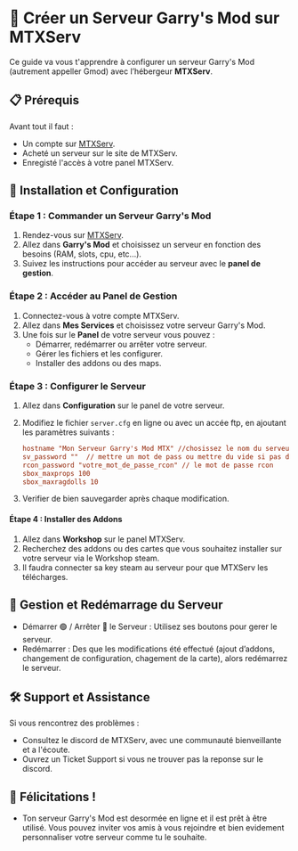 # 🚀 Créer un Serveur Garry's Mod sur MTXServ

Ce guide va vous t'apprendre à configurer un serveur Garry's Mod (autrement appeller Gmod) avec l’hébergeur **MTXServ**.

## 📋 Prérequis

Avant tout il faut :

- Un compte sur [MTXServ](https://mtxserv.com).
- Acheté un serveur sur le site de MTXServ.
- Enregisté l'accès à votre panel MTXServ.

## 🔧 Installation et Configuration

### Étape 1 : Commander un Serveur Garry's Mod

1. Rendez-vous sur [MTXServ](https://mtxserv.com).
2. Allez dans **Garry's Mod** et choisissez un serveur en fonction des besoins (RAM, slots, cpu, etc...).
3. Suivez les instructions pour accéder au serveur avec le **panel de gestion**.

### Étape 2 : Accéder au Panel de Gestion

1. Connectez-vous à votre compte MTXServ.
2. Allez dans **Mes Services** et choisissez votre serveur Garry's Mod.
3. Une fois sur le **Panel** de votre serveur vous pouvez :
   - Démarrer, redémarrer ou arrêter votre serveur.
   - Gérer les fichiers et les configurer.
   - Installer des addons ou des maps.

### Étape 3 : Configurer le Serveur

1. Allez dans **Configuration** sur le panel de votre serveur.
2. Modifiez le fichier `server.cfg` en ligne ou avec un accée ftp, en ajoutant les paramètres suivants :

   ```cfg
   hostname "Mon Serveur Garry's Mod MTX" //chosissez le nom du serveur
   sv_password ""  // mettre un mot de pass ou mettre du vide si pas de mot de passe
   rcon_password "votre_mot_de_passe_rcon" // le mot de passe rcon
   sbox_maxprops 100
   sbox_maxragdolls 10
   
3. Verifier de bien sauvegarder après chaque modification.

#### Étape 4 : Installer des Addons

1. Allez dans **Workshop** sur le panel MTXServ.
2. Recherchez des addons ou des cartes que vous souhaitez installer sur votre serveur via le Workshop steam.
3. Il faudra connecter sa key steam au serveur pour que MTXServ les télécharges.

## 🔄 Gestion et Redémarrage du Serveur

  - Démarrer 🟢 / Arrêter 🔴 le Serveur : Utilisez ses boutons pour gerer le serveur.
  - Redémarrer : Des que les modifications été effectué (ajout d’addons, changement de configuration, chagement de la carte), alors redémarrez le serveur.
    
## 🛠 Support et Assistance

Si vous rencontrez des problèmes :

  - Consultez le discord de MTXServ, avec une communauté bienveillante et a l'écoute.
  - Ouvrez un Ticket Support si vous ne trouver pas la reponse sur le discord.
    
## 🎉 Félicitations !

  - Ton serveur Garry's Mod est desormée en ligne et il est prêt à être utilisé. Vous pouvez inviter vos amis à vous rejoindre et bien evidement personnaliser votre serveur comme tu le souhaite.
